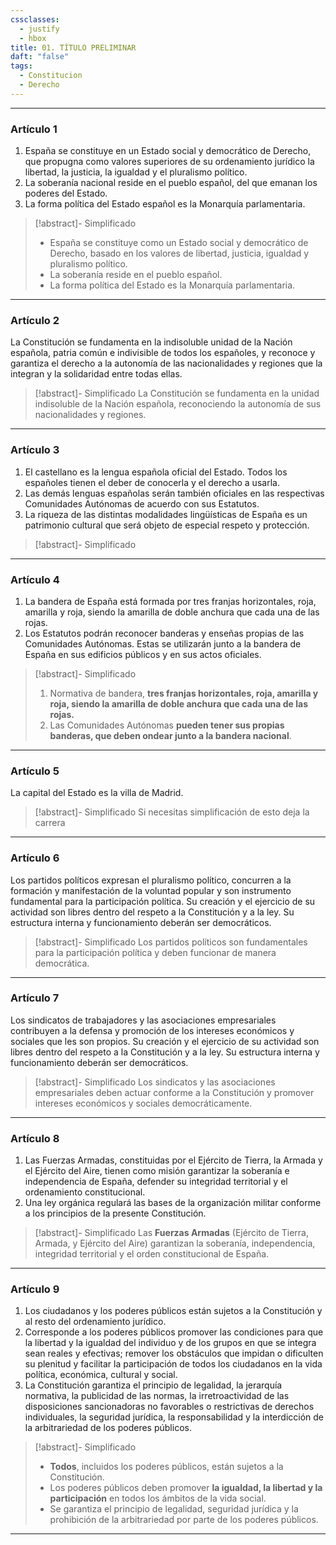 ```yaml
---
cssclasses:
  - justify
  - hbox
title: 01. TÍTULO PRELIMINAR
daft: "false"
tags:
  - Constitucion
  - Derecho
---
```

---
### Artículo 1
1. España se constituye en un Estado social y democrático de Derecho, que propugna como valores superiores de su ordenamiento jurídico la libertad, la justicia, la igualdad y el pluralismo político.
2. La soberanía nacional reside en el pueblo español, del que emanan los poderes del Estado.
3. La forma política del Estado español es la Monarquía parlamentaria.

> [!abstract]- Simplificado
> - España se constituye como un Estado social y democrático de Derecho, basado en los valores de libertad, justicia, igualdad y pluralismo político.
> - La soberanía reside en el pueblo español.
> - La forma política del Estado es la Monarquía parlamentaria.

---
### Artículo 2
La Constitución se fundamenta en la indisoluble unidad de la Nación española, patria común e indivisible de todos los españoles, y reconoce y garantiza el derecho a la autonomía de las nacionalidades y regiones que la integran y la solidaridad entre todas ellas.
> [!abstract]- Simplificado
> La Constitución se fundamenta en la unidad indisoluble de la Nación española, reconociendo la autonomía de sus nacionalidades y regiones.

---
### Artículo 3
1. El castellano es la lengua española oficial del Estado. Todos los españoles tienen el deber de conocerla y el derecho a usarla.
2. Las demás lenguas españolas serán también oficiales en las respectivas Comunidades Autónomas de acuerdo con sus Estatutos.
3. La riqueza de las distintas modalidades lingüísticas de España es un patrimonio cultural que será objeto de especial respeto y protección.
> [!abstract]- Simplificado
>

---
### Artículo 4
1. La bandera de España está formada por tres franjas horizontales, roja, amarilla y roja, siendo la amarilla de doble anchura que cada una de las rojas.
2. Los Estatutos podrán reconocer banderas y enseñas propias de las Comunidades Autónomas. Estas se utilizarán junto a la bandera de España en sus edificios públicos y en sus actos oficiales.
> [!abstract]- Simplificado
> 1. Normativa de bandera, **tres franjas horizontales, roja, amarilla y roja, siendo la amarilla de doble anchura que cada una de las rojas.**
> 2. Las Comunidades Autónomas **pueden tener sus propias banderas, que deben ondear junto a la bandera nacional**.

---
### Artículo 5
La capital del Estado es la villa de Madrid.
> [!abstract]- Simplificado
> Si necesitas simplificación de esto deja la carrera 

---
### Artículo 6
Los partidos políticos expresan el pluralismo político, concurren a la formación y manifestación de la voluntad popular y son instrumento fundamental para la participación política. Su creación y el ejercicio de su actividad son libres dentro del respeto a la Constitución y a la ley. Su estructura interna y funcionamiento deberán ser democráticos.
> [!abstract]- Simplificado
> Los partidos políticos son fundamentales para la participación política y deben funcionar de manera democrática.

---
### Artículo 7
Los sindicatos de trabajadores y las asociaciones empresariales contribuyen a la defensa y promoción de los intereses económicos y sociales que les son propios. Su creación y el ejercicio de su actividad son libres dentro del respeto a la Constitución y a la ley. Su estructura interna y funcionamiento deberán ser democráticos.
> [!abstract]- Simplificado
> Los sindicatos y las asociaciones empresariales deben actuar conforme a la Constitución y promover intereses económicos y sociales democráticamente.

---
### Artículo 8
1. Las Fuerzas Armadas, constituidas por el Ejército de Tierra, la Armada y el Ejército del Aire, tienen como misión garantizar la soberanía e independencia de España, defender su integridad territorial y el ordenamiento constitucional.
2. Una ley orgánica regulará las bases de la organización militar conforme a los principios de la presente Constitución.
> [!abstract]- Simplificado
> Las **Fuerzas Armadas** (Ejército de Tierra, Armada, y Ejército del Aire) garantizan la soberanía, independencia, integridad territorial y el orden constitucional de España.

---
### Artículo 9
1. Los ciudadanos y los poderes públicos están sujetos a la Constitución y al resto del ordenamiento jurídico.
2. Corresponde a los poderes públicos promover las condiciones para que la libertad y la igualdad del individuo y de los grupos en que se integra sean reales y efectivas; remover los obstáculos que impidan o dificulten su plenitud y facilitar la participación de todos los ciudadanos en la vida política, económica, cultural y social.
3. La Constitución garantiza el principio de legalidad, la jerarquía normativa, la publicidad de las normas, la irretroactividad de las disposiciones sancionadoras no favorables o restrictivas de derechos individuales, la seguridad jurídica, la responsabilidad y la interdicción de la arbitrariedad de los poderes públicos.
> [!abstract]- Simplificado
> - **Todos**, incluidos los poderes públicos, están sujetos a la Constitución.
> - Los poderes públicos deben promover **la igualdad, la libertad y la participación** en todos los ámbitos de la vida social.
> - Se garantiza el principio de legalidad, seguridad jurídica y la prohibición de la arbitrariedad por parte de los poderes públicos.

---